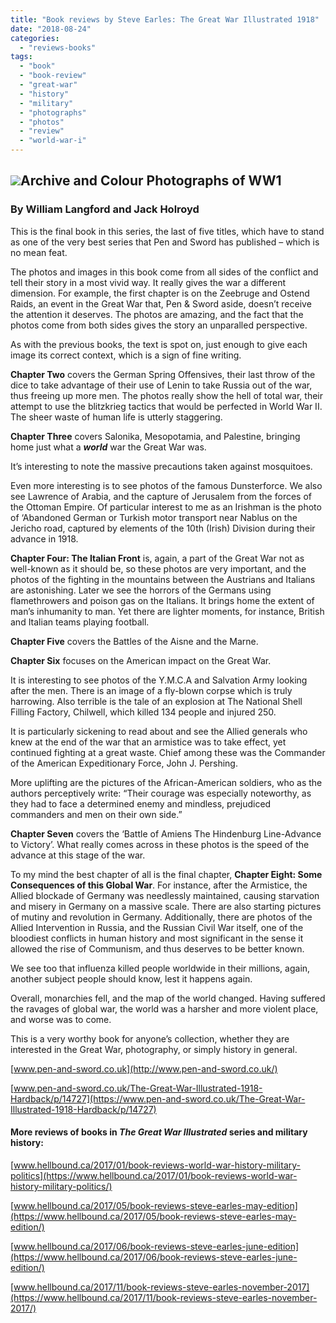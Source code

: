 ```yaml
---
title: "Book reviews by Steve Earles: The Great War Illustrated 1918"
date: "2018-08-24"
categories: 
  - "reviews-books"
tags: 
  - "book"
  - "book-review"
  - "great-war"
  - "history"
  - "military"
  - "photographs"
  - "photos"
  - "review"
  - "world-war-i"
---
```


## ![](https://www.hellbound.ca/wp-content/uploads/2018/08/Great-War-Illustrated-1918.jpg)Archive and Colour Photographs of WW1

### By William Langford and Jack Holroyd

This is the final book in this series, the last of five titles, which have to stand as one of the very best series that Pen and Sword has published – which is no mean feat.

The photos and images in this book come from all sides of the conflict and tell their story in a most vivid way. It really gives the war a different dimension. For example, the first chapter is on the Zeebruge and Ostend Raids, an event in the Great War that, Pen & Sword aside, doesn’t receive the attention it deserves. The photos are amazing, and the fact that the photos come from both sides gives the story an unparalled perspective.

As with the previous books, the text is spot on, just enough to give each image its correct context, which is a sign of fine writing.

**Chapter Two** covers the German Spring Offensives, their last throw of the dice to take advantage of their use of Lenin to take Russia out of the war, thus freeing up more men. The photos really show the hell of total war, their attempt to use the blitzkrieg tactics that would be perfected in World War II. The sheer waste of human life is utterly staggering.

**Chapter Three** covers Salonika, Mesopotamia, and Palestine, bringing home just what a **_world_** war the Great War was.

It’s interesting to note the massive precautions taken against mosquitoes.

Even more interesting is to see photos of the famous Dunsterforce. We also see Lawrence of Arabia, and the capture of Jerusalem from the forces of the Ottoman Empire. Of particular interest to me as an Irishman is the photo of ‘Abandoned German or Turkish motor transport near Nablus on the Jericho road, captured by elements of the 10th (Irish) Division during their advance in 1918.

**Chapter Four: The Italian Front** is, again, a part of the Great War not as well-known as it should be, so these photos are very important, and the photos of the fighting in the mountains between the Austrians and Italians are astonishing. Later we see the horrors of the Germans using flamethrowers and poison gas on the Italians. It brings home the extent of man’s inhumanity to man. Yet there are lighter moments, for instance, British and Italian teams playing football.

**Chapter Five** covers the Battles of the Aisne and the Marne.

**Chapter Six** focuses on the American impact on the Great War.

It is interesting to see photos of the Y.M.C.A and Salvation Army looking after the men. There is an image of a fly-blown corpse which is truly harrowing. Also terrible is the tale of an explosion at The National Shell Filling Factory, Chilwell, which killed 134 people and injured 250.

It is particularly sickening to read about and see the Allied generals who knew at the end of the war that an armistice was to take effect, yet continued fighting at a great waste. Chief among these was the Commander of the American Expeditionary Force, John J. Pershing.

More uplifting are the pictures of the African-American soldiers, who as the authors perceptively write: “Their courage was especially noteworthy, as they had to face a determined enemy and mindless, prejudiced commanders and men on their own side.”

**Chapter Seven** covers the ‘Battle of Amiens The Hindenburg Line-Advance to Victory’. What really comes across in these photos is the speed of the advance at this stage of the war.

To my mind the best chapter of all is the final chapter, **Chapter Eight: Some Consequences of this Global War**. For instance, after the Armistice, the Allied blockade of Germany was needlessly maintained, causing starvation and misery in Germany on a massive scale. There are also starting pictures of mutiny and revolution in Germany. Additionally, there are photos of the Allied Intervention in Russia, and the Russian Civil War itself, one of the bloodiest conflicts in human history and most significant in the sense it allowed the rise of Communism, and thus deserves to be better known.

We see too that influenza killed people worldwide in their millions, again, another subject people should know, lest it happens again.

Overall, monarchies fell, and the map of the world changed. Having suffered the ravages of global war, the world was a harsher and more violent place, and worse was to come.

This is a very worthy book for anyone’s collection, whether they are interested in the Great War, photography, or simply history in general.

[www.pen-and-sword.co.uk](http://www.pen-and-sword.co.uk/)

[www.pen-and-sword.co.uk/The-Great-War-Illustrated-1918-Hardback/p/14727](https://www.pen-and-sword.co.uk/The-Great-War-Illustrated-1918-Hardback/p/14727)

#### More reviews of books in _The Great War Illustrated_ series and military history:

[www.hellbound.ca/2017/01/book-reviews-world-war-history-military-politics](https://www.hellbound.ca/2017/01/book-reviews-world-war-history-military-politics/)

[www.hellbound.ca/2017/05/book-reviews-steve-earles-may-edition](https://www.hellbound.ca/2017/05/book-reviews-steve-earles-may-edition/)

[www.hellbound.ca/2017/06/book-reviews-steve-earles-june-edition](https://www.hellbound.ca/2017/06/book-reviews-steve-earles-june-edition/)

[www.hellbound.ca/2017/11/book-reviews-steve-earles-november-2017](https://www.hellbound.ca/2017/11/book-reviews-steve-earles-november-2017/)
